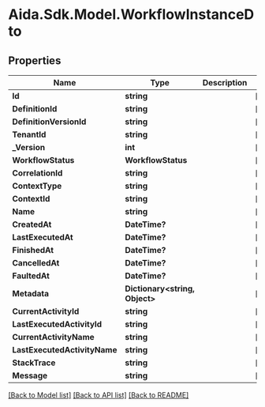 # Aida.Sdk.Model.WorkflowInstanceDto

## Properties

Name | Type | Description | Notes
------------ | ------------- | ------------- | -------------
**Id** | **string** |  | [optional] 
**DefinitionId** | **string** |  | [optional] 
**DefinitionVersionId** | **string** |  | [optional] 
**TenantId** | **string** |  | [optional] 
**_Version** | **int** |  | [optional] 
**WorkflowStatus** | **WorkflowStatus** |  | [optional] 
**CorrelationId** | **string** |  | [optional] 
**ContextType** | **string** |  | [optional] 
**ContextId** | **string** |  | [optional] 
**Name** | **string** |  | [optional] 
**CreatedAt** | **DateTime?** |  | [optional] 
**LastExecutedAt** | **DateTime?** |  | [optional] 
**FinishedAt** | **DateTime?** |  | [optional] 
**CancelledAt** | **DateTime?** |  | [optional] 
**FaultedAt** | **DateTime?** |  | [optional] 
**Metadata** | **Dictionary&lt;string, Object&gt;** |  | [optional] 
**CurrentActivityId** | **string** |  | [optional] 
**LastExecutedActivityId** | **string** |  | [optional] 
**CurrentActivityName** | **string** |  | [optional] 
**LastExecutedActivityName** | **string** |  | [optional] 
**StackTrace** | **string** |  | [optional] 
**Message** | **string** |  | [optional] 

[[Back to Model list]](../README.md#documentation-for-models) [[Back to API list]](../README.md#documentation-for-api-endpoints) [[Back to README]](../README.md)

